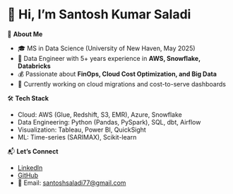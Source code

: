 # 👋 Hi, I’m Santosh Kumar Saladi  

🎯 **About Me**  
- 🎓 MS in Data Science (University of New Haven, May 2025)  
- 💼 Data Engineer with 5+ years experience in **AWS, Snowflake, Databricks**  
- 💰 Passionate about **FinOps, Cloud Cost Optimization, and Big Data**  
- 🚀 Currently working on cloud migrations and cost-to-serve dashboards  

🛠 **Tech Stack**  
- Cloud: AWS (Glue, Redshift, S3, EMR), Azure, Snowflake  
- Data Engineering: Python (Pandas, PySpark), SQL, dbt, Airflow  
- Visualization: Tableau, Power BI, QuickSight  
- ML: Time-series (SARIMAX), Scikit-learn  

📬 **Let’s Connect**  
- [LinkedIn](https://linkedin.com/in/santoshsaladi)  
- [GitHub](https://github.com/Santoshsaladi)  
- 📧 Email: santoshsaladi77@gmail.com  
